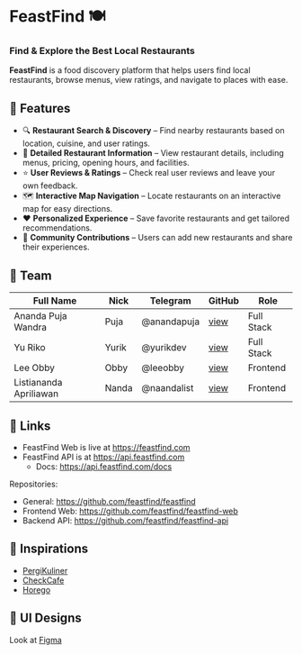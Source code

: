 # FeastFind 🍽️

### Find & Explore the Best Local Restaurants

**FeastFind** is a food discovery platform that helps users find local restaurants, browse menus, view ratings, and navigate to places with ease.

## 🚀 Features

- 🔍 **Restaurant Search & Discovery** – Find nearby restaurants based on location, cuisine, and user ratings.
- 📖 **Detailed Restaurant Information** – View restaurant details, including menus, pricing, opening hours, and facilities.
- ⭐ **User Reviews & Ratings** – Check real user reviews and leave your own feedback.
- 🗺️ **Interactive Map Navigation** – Locate restaurants on an interactive map for easy directions.
- ❤️ **Personalized Experience** – Save favorite restaurants and get tailored recommendations.
- 👥 **Community Contributions** – Users can add new restaurants and share their experiences.

## 🤝 Team

| Full Name              | Nick  | Telegram    | GitHub                                 | Role       |
| ---------------------- | ----- | ----------- | -------------------------------------- | ---------- |
| Ananda Puja Wandra     | Puja  | @anandapuja | [view](https://github.com/anandapuja)  | Full Stack |
| Yu Riko                | Yurik | @yurikdev   | [view](https://github.com/yurikdotdev) | Full Stack |
| Lee Obby               | Obby  | @leeobby    | [view](https://github.com/obbylee)     | Frontend   |
| Listiananda Apriliawan | Nanda | @naandalist | [view](https://github.com/Naandalist)  | Frontend   |

## 🔗 Links

- FeastFind Web is live at <https://feastfind.com>
- FeastFind API is at <https://api.feastfind.com>
  - Docs: <https://api.feastfind.com/docs>

Repositories:

- General: <https://github.com/feastfind/feastfind>
- Frontend Web: <https://github.com/feastfind/feastfind-web>
- Backend API: <https://github.com/feastfind/feastfind-api>

## 🔎 Inspirations

- [PergiKuliner](https://pergikuliner.com)
- [CheckCafe](https://checkcafe.com/)
- [Horego](https://www.horego.com/)

## 🎨 UI Designs

Look at [Figma](https://www.figma.com/proto/LUjX9OgTFwaCAOrDcICjLq/FeastFind.com?node-id=29-9&t=77BW1WuUamECquOb-1)
